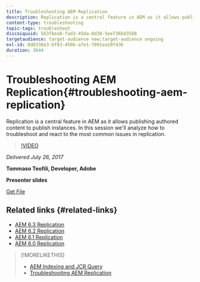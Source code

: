 ```yaml
---
title: Troubleshooting AEM Replication
description: Replication is a central feature in AEM as it allows publishing authored content to publish instances. In this session we'll analyze how to troubleshoot and react to the most common issues in replication.
content-type: troubleshooting
topic-tags: troubleshoot
discoiquuid: 563fbea0-fad3-45da-8d38-5ee736bd3588
targetaudience: target-audience new;target-audience ongoing
exl-id: 0d8338e3-bf83-450b-a7e1-7091ea10f436
duration: 3644
---
```

# Troubleshooting AEM Replication{#troubleshooting-aem-replication}

Replication is a central feature in AEM as it allows publishing authored content to publish instances. In this session we'll analyze how to troubleshoot and react to the most common issues in replication.

>[!VIDEO](https://video.tv.adobe.com/v/19282/?quality=9)

*Delivered July 26, 2017*

**Tommaso Teofili, Developer, Adobe**

**Presenter slides**

[Get File](assets/aem-gems-troubleshooting-aem-replication.pdf)

## Related links {#related-links}

* [AEM 6.3 Replication](https://docs.adobe.com/docs/en/aem/6-3/deploy/configuring/replication.html)
* [AEM 6.2 Replication](https://docs.adobe.com/docs/en/aem/6-2/deploy/configuring/replication.html)
* [AEM 6.1 Replication](https://docs.adobe.com/docs/en/aem/6-1/deploy/configuring/replication.html)
* [AEM 6.0 Replication](https://docs.adobe.com/docs/en/aem/6-0/deploy/configuring/replication.html)

>[!MORELIKETHIS]
>
>* [AEM Indexing and JCR Query](aem-indexing-jcr-query.md)
>* [Troubleshooting AEM Replication](aem-troubleshooting-aem-replication.md)
<!-- >>* [Adobe Experience Manager: AEM 6.x Maintenance Tasks](https://helpx.adobe.com/experience-manager/kt/eseminars/ccoo-aem-Aug-register.html) -->
